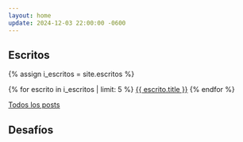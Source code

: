 ```yaml
---
layout: home
update: 2024-12-03 22:00:00 -0600
---
```


## Escritos

{% assign i_escritos = site.escritos %}

{% for escrito in i_escritos | limit: 5 %}
  <a href=".{{ escrito.url }}">{{ escrito.title }}</a>
{% endfor %}

[Todos los posts](/escritos.html)

## Desafíos

